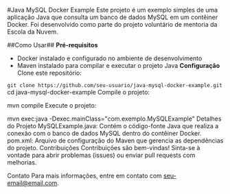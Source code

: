 #Java MySQL Docker Example
Este projeto é um exemplo simples de uma aplicação Java que consulta um banco de dados MySQL em um contêiner Docker. Foi desenvolvido como parte do projeto voluntário de mentoria da Escola da Nuvem.

##Como Usar##
**Pré-requisitos**
- Docker instalado e configurado no ambiente de desenvolvimento
- Maven instalado para compilar e executar o projeto Java
**Configuração**
Clone este repositório:


```git clone https://github.com/seu-usuario/java-mysql-docker-example.git```
cd java-mysql-docker-example
Compile o projeto:


mvn compile
Execute o projeto:



mvn exec:java -Dexec.mainClass="com.exemplo.MySQLExample"
Detalhes do Projeto
MySQLExample.java: Contém o código-fonte Java que realiza a conexão com o banco de dados MySQL dentro do contêiner Docker.
pom.xml: Arquivo de configuração do Maven que gerencia as dependências do projeto.
Contribuições
Contribuições são bem-vindas! Sinta-se à vontade para abrir problemas (issues) ou enviar pull requests com melhorias.

Contato
Para mais informações, entre em contato com seu-email@email.com.

